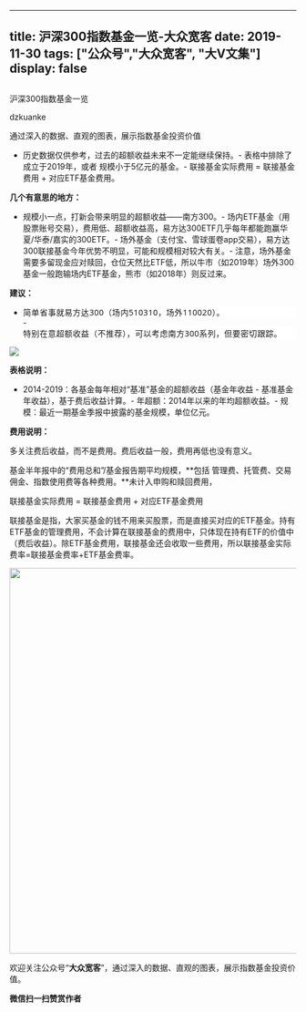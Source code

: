 
---
title:   沪深300指数基金一览-大众宽客
date: 2019-11-30
tags: ["公众号","大众宽客", "大V文集"]
display: false
---


## 



沪深300指数基金一览




dzkuanke




通过深入的数据、直观的图表，展示指数基金投资价值

- 历史数据仅供参考，过去的超额收益未来不一定能继续保持。- 表格中排除了 成立于2019年，或者 规模小于5亿元的基金。- 联接基金实际费用 = 联接基金费用 + 对应ETF基金费用。


**几个有意思的地方：**
- 规模小一点，打新会带来明显的超额收益——南方300。- 场内ETF基金（用股票账号交易），费用低、超额收益高，易方达300ETF几乎每年都能跑赢华夏/华泰/嘉实的300ETF。- 场外基金（支付宝、雪球蛋卷app交易），易方达300联接基金今年优势不明显，可能和规模相对较大有关。- 注意，场外基金需要多留现金应对赎回，仓位天然比ETF低，所以牛市（如2019年）场外300基金一般跑输场内ETF基金，熊市（如2018年）则反过来。


**建议：**
- <section class="" data-mpa-template-id="2302" data-mpa-color="#ffffff" data-mpa-category="引导" style="max-width: 100%;font-family: -apple-system-font, system-ui, &quot;Helvetica Neue&quot;, &quot;PingFang SC&quot;, &quot;Hiragino Sans GB&quot;, &quot;Microsoft YaHei UI&quot;, &quot;Microsoft YaHei&quot;, Arial, sans-serif;letter-spacing: 0.544px;white-space: normal;background-color: rgb(255, 255, 255);box-sizing: border-box !important;overflow-wrap: break-word !important;"><section class="" data-id="1873" style="max-width: 100%;border-width: 0px;border-style: none;border-color: initial;box-sizing: border-box !important;overflow-wrap: break-word !important;">简单省事就易方达300（场内510310，场外110020）。</section></section>- <section class="" data-mpa-template-id="2302" data-mpa-color="#ffffff" data-mpa-category="引导" style="max-width: 100%;font-family: -apple-system-font, system-ui, &quot;Helvetica Neue&quot;, &quot;PingFang SC&quot;, &quot;Hiragino Sans GB&quot;, &quot;Microsoft YaHei UI&quot;, &quot;Microsoft YaHei&quot;, Arial, sans-serif;letter-spacing: 0.544px;white-space: normal;background-color: rgb(255, 255, 255);box-sizing: border-box !important;overflow-wrap: break-word !important;"><section class="" data-id="1873" style="max-width: 100%;border-width: 0px;border-style: none;border-color: initial;box-sizing: border-box !important;overflow-wrap: break-word !important;">特别在意超额收益（不推荐），可以考虑南方300系列，但要密切跟踪。</section></section>


<img class="rich_pages js_insertlocalimg" data-ratio="1.175" data-s="300,640" src="https://mmbiz.qpic.cn/mmbiz_png/PKw3FQPmhIjbexiarPVlIO9syEZkeXqhcTyicUL8WU5yoQWIg3kTxJSiasMiadKWrmITpMNVFokIbVXGWhcJgVZW9Q/640?wx_fmt=png" data-type="png" data-w="880" style="">



**表格说明：**
- 2014-2019：各基金每年相对“基准”基金的超额收益（基金年收益 - 基准基金年收益），基于费后收益计算。- 年超额：2014年以来的年均超额收益。- 规模：最近一期基金季报中披露的基金规模，单位亿元。


**费用说明：**



多关注费后收益，而不是费用。费后收益一般，费用再低也没有意义。



基金半年报中的“费用总和”/基金报告期平均规模，**包括 管理费、托管费、交易佣金、指数使用费等各种费用。**未计入申购和赎回费用，



联接基金实际费用 = 联接基金费用 + 对应ETF基金费用



联接基金是指，大家买基金的钱不用来买股票，而是直接买对应的ETF基金。持有ETF基金的管理费用，不会计算在联接基金的费用中，只体现在持有ETF的价值中（费后收益）。除ETF基金费用，联接基金还会收取一些费用，所以联接基金实际费率=联接基金费率+ETF基金费率。





<img class="rich_pages " data-ratio="0.3739352640545145" data-s="300,640" data-type="png" data-w="1174" src="https://mmbiz.qpic.cn/mmbiz_png/PKw3FQPmhIjRfZpR3LYic93G9bLic2bFpgJnJdJe0VWH3Z1CpISTgM0CNibDTEC3icib110gqMOxNWdic0SBNgsAz5kg/640?wx_fmt=png" style="box-sizing: border-box !important;overflow-wrap: break-word !important;width: 677px !important;visibility: visible !important;"/>





欢迎关注公众号“**大众宽客**”，通过深入的数据、直观的图表，展示指数基金投资价值。


**微信扫一扫赞赏作者**













